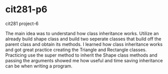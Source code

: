 # cit281-p6
cit281 project-6
<p>The main idea was to understand how class inheritance works. Utilize an already build shape class and build two seperate classes that build off the parent class and obtain its methods. I learned how class inheritance works and got great practice creating the Triangle and Rectangle classes. Practicing use the super method to inherit the Shape class methods and passing the arguments showed me how useful and time saving inheritance can be when writing a program.</p>
